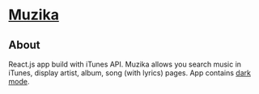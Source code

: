 # [Muzika](https://github.com/jb1905/Muzika)

## About
React.js app build with iTunes API. Muzika allows you search music in iTunes, display artist, album, song (with lyrics) pages. App contains [dark mode](https://github.com/jb1905/darky.js).

